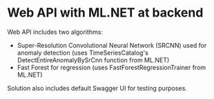# Web API with ML.NET at backend

Web API includes two algorithms:
* Super-Resolution Convolutional Neural Network (SRCNN) used for anomaly detection  (uses TimeSeriesCatalog's DetectEntireAnomalyBySrCnn function from ML.NET)
* Fast Forest for regression (uses FastForestRegressionTrainer from ML.NET)

Solution also includes default Swagger UI for testing purposes.
